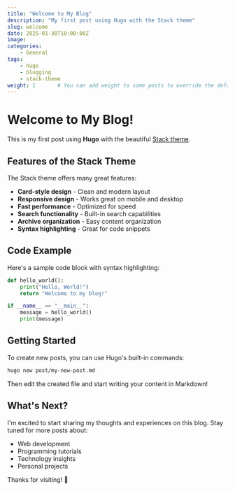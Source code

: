```yaml
---
title: "Welcome to My Blog"
description: "My first post using Hugo with the Stack theme"
slug: welcome
date: 2025-01-30T10:00:00Z
image: 
categories:
    - General
tags:
    - hugo
    - blogging
    - stack-theme
weight: 1       # You can add weight to some posts to override the default sorting (date descending)
---
```


# Welcome to My Blog!

This is my first post using **Hugo** with the beautiful [Stack theme](https://github.com/CaiJimmy/hugo-theme-stack). 

## Features of the Stack Theme

The Stack theme offers many great features:

- **Card-style design** - Clean and modern layout
- **Responsive design** - Works great on mobile and desktop
- **Fast performance** - Optimized for speed
- **Search functionality** - Built-in search capabilities
- **Archive organization** - Easy content organization
- **Syntax highlighting** - Great for code snippets

## Code Example

Here's a sample code block with syntax highlighting:

```python
def hello_world():
    print("Hello, World!")
    return "Welcome to my blog!"

if __name__ == "__main__":
    message = hello_world()
    print(message)
```

## Getting Started

To create new posts, you can use Hugo's built-in commands:

```bash
hugo new post/my-new-post.md
```

Then edit the created file and start writing your content in Markdown!

## What's Next?

I'm excited to start sharing my thoughts and experiences on this blog. Stay tuned for more posts about:

- Web development
- Programming tutorials
- Technology insights
- Personal projects

Thanks for visiting! 🚀 